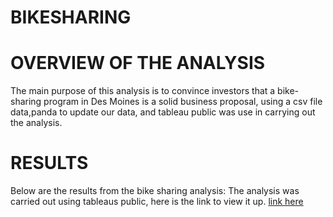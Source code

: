 # BIKESHARING

# OVERVIEW OF THE ANALYSIS

The main purpose of this analysis is to convince investors that a bike-sharing program in Des Moines is a solid business proposal, using a csv file data,panda to update our data, and tableau public was use in carrying out the analysis.

# RESULTS
  Below are the results from the bike sharing analysis:
 The analysis was carried out using tableaus public, here is the link to view it up. [link here](https://public.tableau.com/app/profile/thaofeeqat/viz/BikesharingData_16495545911110/NYCCITIBIKESTORY?publish=yes)

